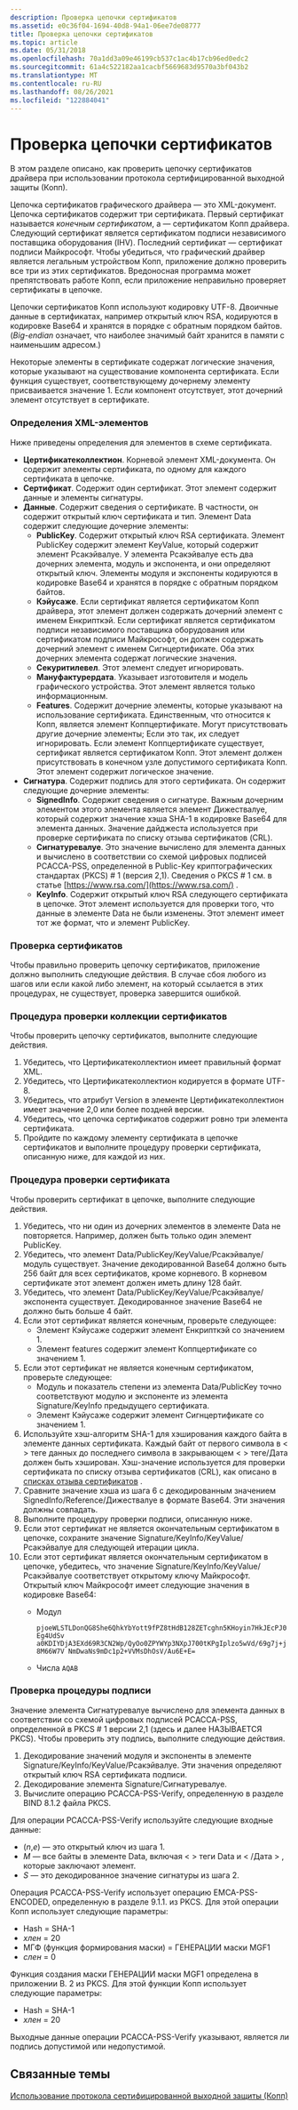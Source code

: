 ```yaml
---
description: Проверка цепочки сертификатов
ms.assetid: e0c36f04-1694-40d8-94a1-06ee7de08777
title: Проверка цепочки сертификатов
ms.topic: article
ms.date: 05/31/2018
ms.openlocfilehash: 70a1dd3a09e46199cb537c1ac4b17cb96ed0edc2
ms.sourcegitcommit: 61a4c522182aa1cacbf5669683d9570a3bf043b2
ms.translationtype: MT
ms.contentlocale: ru-RU
ms.lasthandoff: 08/26/2021
ms.locfileid: "122884041"
---
```

# <a name="validating-the-certificate-chain"></a>Проверка цепочки сертификатов

В этом разделе описано, как проверить цепочку сертификатов драйвера при использовании протокола сертифицированной выходной защиты (Копп).

Цепочка сертификатов графического драйвера — это XML-документ. Цепочка сертификатов содержит три сертификата. Первый сертификат называется *конечным сертификатом*, а — сертификатом Копп драйвера. Следующий сертификат является сертификатом подписи независимого поставщика оборудования (IHV). Последний сертификат — сертификат подписи Майкрософт. Чтобы убедиться, что графический драйвер является легальным устройством Копп, приложение должно проверить все три из этих сертификатов. Вредоносная программа может препятствовать работе Копп, если приложение неправильно проверяет сертификаты в цепочке.

Цепочки сертификатов Копп используют кодировку UTF-8. Двоичные данные в сертификатах, например открытый ключ RSA, кодируются в кодировке Base64 и хранятся в порядке с обратным порядком байтов. (*Big-endian* означает, что наиболее значимый байт хранится в памяти с наименьшим адресом.)

Некоторые элементы в сертификате содержат логические значения, которые указывают на существование компонента сертификата. Если функция существует, соответствующему дочернему элементу присваивается значение 1. Если компонент отсутствует, этот дочерний элемент отсутствует в сертификате.

### <a name="xml-element-definitions"></a>Определения XML-элементов

Ниже приведены определения для элементов в схеме сертификата.

-   **Цертификатеколлектион**. Корневой элемент XML-документа. Он содержит элементы сертификата, по одному для каждого сертификата в цепочке.
-   **Сертификат**. Содержит один сертификат. Этот элемент содержит данные и элементы сигнатуры.
-   **Данные**. Содержит сведения о сертификате. В частности, он содержит открытый ключ сертификата и тип. Элемент Data содержит следующие дочерние элементы:
    -   **PublicKey**. Содержит открытый ключ RSA сертификата. Элемент PublicKey содержит элемент KeyValue, который содержит элемент Рсакэйвалуе. У элемента Рсакэйвалуе есть два дочерних элемента, модуль и экспонента, и они определяют открытый ключ. Элементы модуля и экспоненты кодируются в кодировке Base64 и хранятся в порядке с обратным порядком байтов.
    -   **Кэйусаже**. Если сертификат является сертификатом Копп драйвера, этот элемент должен содержать дочерний элемент с именем Енкрипткэй. Если сертификат является сертификатом подписи независимого поставщика оборудования или сертификатом подписи Майкрософт, он должен содержать дочерний элемент с именем Сигнцертификате. Оба этих дочерних элемента содержат логические значения.
    -   **Секуритилевел**. Этот элемент следует игнорировать.
    -   **Мануфактурердата**. Указывает изготовителя и модель графического устройства. Этот элемент является только информационным.
    -   **Features**. Содержит дочерние элементы, которые указывают на использование сертификата. Единственным, что относится к Копп, является элемент Коппцертификате. Могут присутствовать другие дочерние элементы; Если это так, их следует игнорировать. Если элемент Коппцертификате существует, сертификат является сертификатом Копп. Этот элемент должен присутствовать в конечном узле допустимого сертификата Копп. Этот элемент содержит логическое значение.
-   **Сигнатура**. Содержит подпись для этого сертификата. Он содержит следующие дочерние элементы:
    -   **SignedInfo**. Содержит сведения о сигнатуре. Важным дочерним элементом этого элемента является элемент Дижествалуе, который содержит значение хэша SHA-1 в кодировке Base64 для элемента данных. Значение дайджеста используется при проверке сертификата по списку отзыва сертификатов (CRL).
    -   **Сигнатуревалуе**. Это значение вычислено для элемента данных и вычислено в соответствии со схемой цифровых подписей РСАССА-PSS, определенной в Public-Key криптографических стандартах (PKCS) \# 1 (версия 2,1). Сведения о PKCS \# 1 см. в статье [https://www.rsa.com/](https://www.rsa.com/) .
    -   **KeyInfo**. Содержит открытый ключ RSA следующего сертификата в цепочке. Этот элемент используется для проверки того, что данные в элементе Data не были изменены. Этот элемент имеет тот же формат, что и элемент PublicKey.

### <a name="certificate-validation"></a>Проверка сертификатов

Чтобы правильно проверить цепочку сертификатов, приложение должно выполнить следующие действия. В случае сбоя любого из шагов или если какой либо элемент, на который ссылается в этих процедурах, не существует, проверка завершится ошибкой.

### <a name="validate-certificate-collection-procedure"></a>Процедура проверки коллекции сертификатов

Чтобы проверить цепочку сертификатов, выполните следующие действия.

1.  Убедитесь, что Цертификатеколлектион имеет правильный формат XML.
2.  Убедитесь, что Цертификатеколлектион кодируется в формате UTF-8.
3.  Убедитесь, что атрибут Version в элементе Цертификатеколлектион имеет значение 2,0 или более поздней версии.
4.  Убедитесь, что цепочка сертификатов содержит ровно три элемента сертификата.
5.  Пройдите по каждому элементу сертификата в цепочке сертификатов и выполните процедуру проверки сертификата, описанную ниже, для каждой из них.

### <a name="validate-certificate-procedure"></a>Процедура проверки сертификата

Чтобы проверить сертификат в цепочке, выполните следующие действия.

1.  Убедитесь, что ни один из дочерних элементов в элементе Data не повторяется. Например, должен быть только один элемент PublicKey.
2.  Убедитесь, что элемент Data/PublicKey/KeyValue/Рсакэйвалуе/модуль существует. Значение декодированной Base64 должно быть 256 байт для всех сертификатов, кроме корневого. В корневом сертификате этот элемент должен иметь длину 128 байт.
3.  Убедитесь, что элемент Data/PublicKey/KeyValue/Рсакэйвалуе/экспонента существует. Декодированное значение Base64 не должно быть больше 4 байт.
4.  Если этот сертификат является конечным, проверьте следующее:
    -   Элемент Кэйусаже содержит элемент Енкрипткэй со значением 1.
    -   Элемент features содержит элемент Коппцертификате со значением 1.
5.  Если этот сертификат не является конечным сертификатом, проверьте следующее:
    -   Модуль и показатель степени из элемента Data/PublicKey точно соответствуют модулю и экспоненте из элемента Signature/KeyInfo предыдущего сертификата.
    -   Элемент Кэйусаже содержит элемент Сигнцертификате со значением 1.
6.  Используйте хэш-алгоритм SHA-1 для хэширования каждого байта в элементе данных сертификата. Каждый байт от первого символа в &lt; &gt; теге данных до последнего символа в закрывающем &lt; &gt; теге/Дата должен быть хэширован. Хэш-значение используется для проверки сертификата по списку отзыва сертификатов (CRL), как описано в [списках отзыва сертификатов](certificate-revocation-lists.md) .
7.  Сравните значение хэша из шага 6 с декодированным значением SignedInfo/Reference/Дижествалуе в формате Base64. Эти значения должны совпадать.
8.  Выполните процедуру проверки подписи, описанную ниже.
9.  Если этот сертификат не является окончательным сертификатом в цепочке, сохраните значение Signature/KeyInfo/KeyValue/Рсакэйвалуе для следующей итерации цикла.
10. Если этот сертификат является окончательным сертификатом в цепочке, убедитесь, что значение Signature/KeyInfo/KeyValue/Рсакэйвалуе соответствует открытому ключу Майкрософт. Открытый ключ Майкрософт имеет следующие значения в кодировке Base64:
    -   Модул

        `pjoeWLSTLDonQG8She6QhkYbYott9fPZ8tHdB128ZETcghn5KHoyin7HkJEcPJ0Eg4UdSv a0KDIYDjA3EXd69R3CN2Wp/QyOo0ZPYWYp3NXpJ700tKPgIplzo5wVd/69g7j+j8M66W7V NmDwaNs9mDc1p2+VVMsDhOsV/Au6E+E=`

    -   Числа `AQAB`

### <a name="verify-signature-procedure"></a>Проверка процедуры подписи

Значение элемента Сигнатуревалуе вычислено для элемента данных в соответствии со схемой цифровых подписей РСАССА-PSS, определенной в PKCS \# 1 версии 2,1 (здесь и далее НАЗЫВАЕТСЯ PKCS). Чтобы проверить эту подпись, выполните следующие действия.

1.  Декодирование значений модуля и экспоненты в элементе Signature/KeyInfo/KeyValue/Рсакэйвалуе. Эти значения определяют открытый ключ RSA сертификата подписи.
2.  Декодирование элемента Signature/Сигнатуревалуе.
3.  Вычислите операцию РСАССА-PSS-Verify, определенную в разделе BIND 8.1.2 файла PKCS.

Для операции РСАССА-PSS-Verify используйте следующие входные данные:

-   (*n*,*e*) — это открытый ключ из шага 1.
-   *M* — все байты в элементе Data, включая &lt; &gt; теги Data и &lt; /Дата &gt; , которые заключают элемент.
-   *S* — это декодированное значение сигнатуры из шага 2.

Операция РСАССА-PSS-Verify использует операцию ЕМСА-PSS-ENCODED, определенную в разделе 9.1.1. из PKCS. Для этой операции Копп использует следующие параметры:

-   Hash = SHA-1
-   *хлен* = 20
-   МГФ (функция формирования маски) = ГЕНЕРАЦИИ маски MGF1
-   *слен* = 0

Функция создания маски ГЕНЕРАЦИИ маски MGF1 определена в приложении B. 2 из PKCS. Для этой функции Копп использует следующие параметры:

-   Hash = SHA-1
-   *хлен* = 20

Выходные данные операции РСАССА-PSS-Verify указывают, является ли подпись допустимой или недопустимой.

## <a name="related-topics"></a>Связанные темы

<dl> <dt>

[Использование протокола сертифицированной выходной защиты (Копп)](using-certified-output-protection-protocol--copp.md)
</dt> </dl>

 

 



